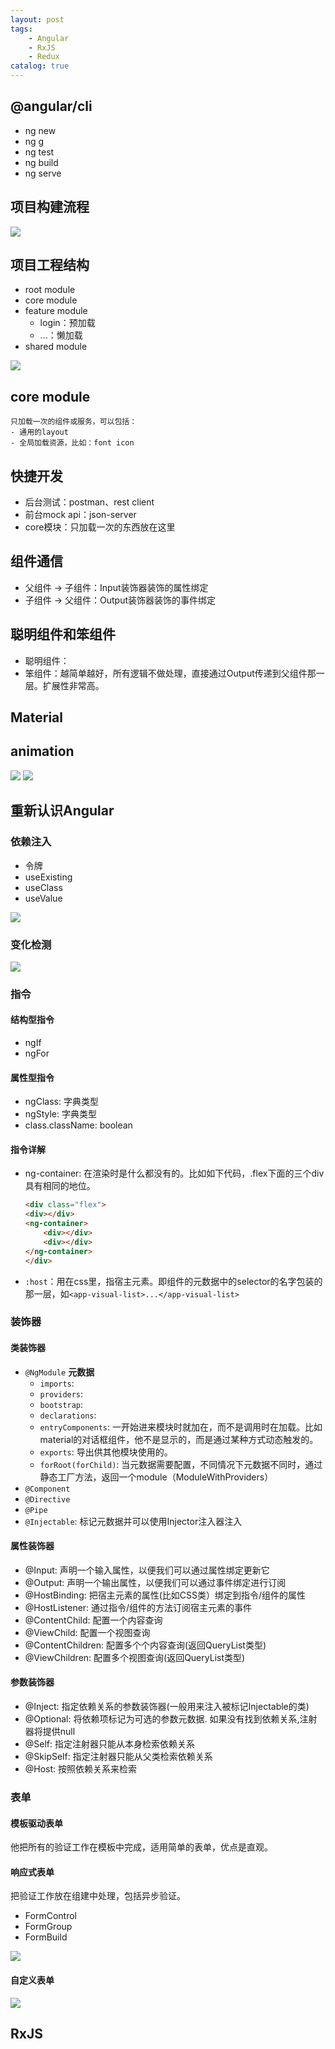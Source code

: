 ```yaml
---
layout: post
tags: 
    - Angular
    - RxJS
    - Redux
catalog: true
---
```



## @angular/cli

- ng new
- ng g
- ng test
- ng build
- ng serve

## 项目构建流程

![](/img/in-post/angular/项目开发流程.png)

## 项目工程结构

- root module
- core module
- feature module
    - login：预加载
    - ...：懒加载
- shared module

![](/img/in-post/angular/工程结构.png)

## core module

    只加载一次的组件或服务，可以包括：
    - 通用的layout
    - 全局加载资源，比如：font icon

## 快捷开发

- 后台测试：postman、rest client
- 前台mock api：json-server
- core模块：只加载一次的东西放在这里

## 组件通信

- 父组件 -> 子组件：Input装饰器装饰的属性绑定
- 子组件 -> 父组件：Output装饰器装饰的事件绑定

## 聪明组件和笨组件

- 聪明组件：
- 笨组件：越简单越好，所有逻辑不做处理，直接通过Output传递到父组件那一层。扩展性非常高。

## Material

## animation

![](/img/in-post/angular/amination/angular动画.png)
![](/img/in-post/angular/amination/angular动画2.png)

## 重新认识Angular

### 依赖注入

- 令牌
- useExisting
- useClass
- useValue

![](/img/in-post/angular/DI.png)

### 变化检测

![](/img/in-post/angular/change-detection/1.png)

### 指令

#### 结构型指令

- ngIf
- ngFor

#### 属性型指令

- ngClass: 字典类型
- ngStyle: 字典类型
- class.className: boolean

#### 指令详解

- ng-container: 在渲染时是什么都没有的。比如如下代码，.flex下面的三个div具有相同的地位。
    ``` html
    <div class="flex">
    <div></div>
    <ng-container>
        <div></div>
        <div></div>
    </ng-container>
    </div>
    ```

- `:host`：用在css里，指宿主元素。即组件的元数据中的selector的名字包装的那一层，如`<app-visual-list>...</app-visual-list>`

### 装饰器

#### 类装饰器

- `@NgModule`
    **元数据**
    - `imports`: 
    - `providers`:
    - `bootstrap`:
    - `declarations`:
    - `entryComponents`: 一开始进来模块时就加在，而不是调用时在加载。比如material的对话框组件，他不是显示的，而是通过某种方式动态触发的。
    - `exports`: 导出供其他模块使用的。
    - `forRoot(forChild)`: 当元数据需要配置，不同情况下元数据不同时，通过静态工厂方法，返回一个module（ModuleWithProviders）
- `@Component`
- `@Directive`
- `@Pipe`
- `@Injectable`: 标记元数据并可以使用Injector注入器注入

#### 属性装饰器

- @Input: 声明一个输入属性，以便我们可以通过属性绑定更新它
- @Output: 声明一个输出属性，以便我们可以通过事件绑定进行订阅
- @HostBinding: 把宿主元素的属性(比如CSS类）绑定到指令/组件的属性
- @HostListener: 通过指令/组件的方法订阅宿主元素的事件
- @ContentChild: 配置一个内容查询
- @ViewChild: 配置一个视图查询
- @ContentChildren: 配置多个个内容查询(返回QueryList类型)
- @ViewChildren: 配置多个视图查询(返回QueryList类型)

#### 参数装饰器

- @Inject: 指定依赖关系的参数装饰器(一般用来注入被标记Injectable的类)
- @Optional: 将依赖项标记为可选的参数元数据. 如果没有找到依赖关系,注射器将提供null
- @Self: 指定注射器只能从本身检索依赖关系
- @SkipSelf: 指定注射器只能从父类检索依赖关系
- @Host: 按照依赖关系来检索


### 表单

#### 模板驱动表单

他把所有的验证工作在模板中完成，适用简单的表单，优点是直观。

#### 响应式表单

把验证工作放在组建中处理，包括异步验证。
- FormControl
- FormGroup
- FormBuild

![](/img/in-post/angular/表单/响应式表单.png)
#### 自定义表单

![](/img/in-post/angular/表单/自定义表单.png)

## RxJS